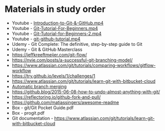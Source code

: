 # Materials in study order
* Youtube - [Introduction-to-Git-&-GitHub.mp4](https://www.youtube.com/watch?v=0kRuGWBuS_o&ab_channel=edureka%21)
* Youtube - [Git-Tutorial-For-Beginners.mp4](https://www.youtube.com/watch?v=AQ9ksXoBAOg&ab_channel=Simplilearn)
* Youtube - [Git-Tutorial-for-Beginners-2.mp4](https://www.youtube.com/watch?v=WbwIoQYP6no&t=57s&ab_channel=Telusko)
* Youtube - [git-github-tutorial.mp4](https://www.youtube.com/watch?v=xuB1Id2Wxak&ab_channel=edureka%21)
* Udemy - Git Complete: The definitive, step-by-step guide to Git
* Udemy - Git & GitHub Masterclass
* https://jeffkreeftmeijer.com/git-flow/
* https://nvie.com/posts/a-successful-git-branching-model/
* https://www.atlassian.com/git/tutorials/comparing-workflows/gitflow-workflow
* https://try.github.io/levels/1/challenges/1
* https://www.atlassian.com/git/tutorials/learn-git-with-bitbucket-cloud
* [Automatic branch merging](https://confluence.atlassian.com/bitbucketserver0516/automatic-branch-merging-966061304.html?utm_campaign=in-app-help&utm_medium=in-app-help&utm_source=stash)
* https://github.blog/2015-06-08-how-to-undo-almost-anything-with-git/
* https://reflectoring.io/github-fork-and-pull/
* https://github.com/matiassingers/awesome-readme
* Box - git/Git Pocket Guide.pdf
* Box - progit.pdf
* Git documentation - https://www.atlassian.com/git/tutorials/learn-git-with-bitbucket-cloud